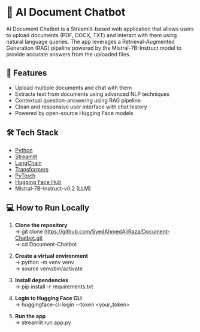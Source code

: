 # 📄 AI Document Chatbot

AI Document Chatbot is a Streamlit-based web application that allows users to upload documents (PDF, DOCX, TXT) and interact with them using natural language queries. The app leverages a Retrieval-Augmented Generation (RAG) pipeline powered by the Mistral-7B-Instruct model to provide accurate answers from the uploaded files.

## 🚀 Features

- Upload multiple documents and chat with them
- Extracts text from documents using advanced NLP techniques
- Contextual question-answering using RAG pipeline
- Clean and responsive user interface with chat history
- Powered by open-source Hugging Face models

## 🛠️ Tech Stack

- [Python](https://www.python.org/)
- [Streamlit](https://streamlit.io/)
- [LangChain](https://www.langchain.com/)
- [Transformers](https://huggingface.co/docs/transformers/)
- [PyTorch](https://pytorch.org/)
- [Hugging Face Hub](https://huggingface.co/)
- Mistral-7B-Instruct-v0.2 (LLM)

## 💻 How to Run Locally

1. **Clone the repository**<br>
   -> git clone https://github.com/SyedAhmedAliRaza/Document-Chatbot.git<br>
   -> cd Document-Chatbot

2. **Create a virtual environment**<br>
   -> python -m venv venv<br>
   -> source venv/bin/activate
          
3. **Install dependencies**<br>
   -> pip install -r requirements.txt

 4. **Login to Hugging Face CLI**<br>
    -> huggingface-cli login --token <your_token>

 5. **Run the app**<br>
    -> streamlit run app.py



